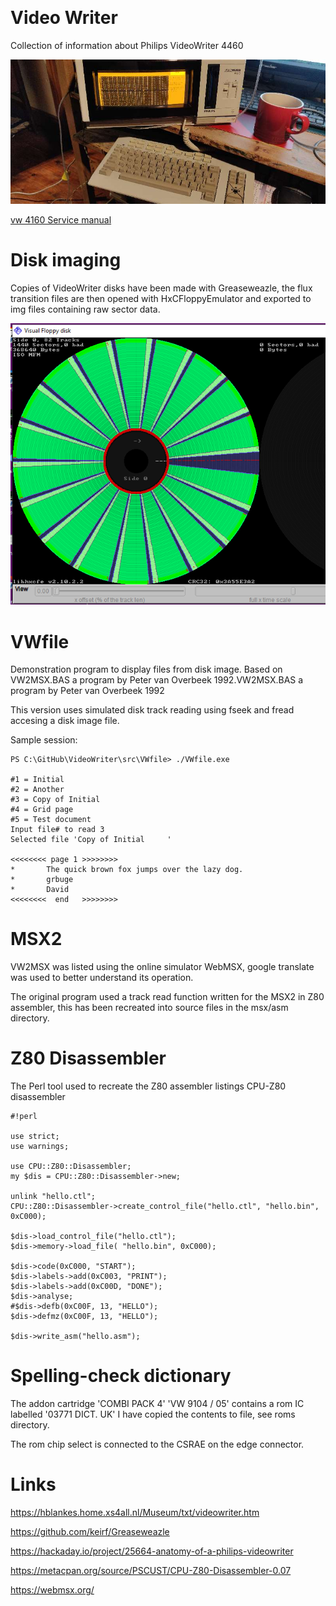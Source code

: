 ﻿﻿﻿﻿﻿
# ﻿﻿﻿﻿﻿﻿﻿﻿﻿﻿Video Writer

Collection of information about Philips VideoWriter 4460

![Philips VW 4460](photos/IMG_20191227_233248.jpg)

[vw 4160 Service manual](docs/vw4160.pdf)

# Disk imaging
Copies of VideoWriter disks have been made with Greaseweazle, the flux transition files are then opened with HxCFloppyEmulator and exported to img files containing raw sector data.

![disk scp view](disks/PhilipsVideoWriter360k.PNG)

# VWfile
Demonstration program to display files from disk image. Based on VW2MSX.BAS a program by Peter van Overbeek 1992.VW2MSX.BAS a program by Peter van Overbeek 1992

This version uses simulated disk track reading using fseek and fread accesing a disk image file.

Sample session:
              
```
PS C:\GitHub\VideoWriter\src\VWfile> ./VWfile.exe

#1 = Initial
#2 = Another
#3 = Copy of Initial
#4 = Grid page
#5 = Test document
Input file# to read 3
Selected file 'Copy of Initial     '

<<<<<<<< page 1 >>>>>>>>
*       The quick brown fox jumps over the lazy dog.
*       grbuge
*       David
<<<<<<<<  end   >>>>>>>>
```

# MSX2 
VW2MSX was listed using the online simulator WebMSX, google translate was used to better understand its operation.

The original program used a track read function written for the MSX2 in Z80 assembler, this has been recreated into source files in the msx/asm directory. 

# Z80 Disassembler

The Perl tool used to recreate the Z80 assembler listings CPU-Z80 disassembler

```
#!perl

use strict;
use warnings;

use CPU::Z80::Disassembler;
my $dis = CPU::Z80::Disassembler->new;

unlink "hello.ctl";
CPU::Z80::Disassembler->create_control_file("hello.ctl", "hello.bin", 0xC000);

$dis->load_control_file("hello.ctl");
$dis->memory->load_file( "hello.bin", 0xC000);

$dis->code(0xC000, "START");
$dis->labels->add(0xC003, "PRINT");
$dis->labels->add(0xC00D, "DONE");
$dis->analyse;
#$dis->defb(0xC00F, 13, "HELLO");
$dis->defmz(0xC00F, 13, "HELLO");

$dis->write_asm("hello.asm");
```
# Spelling-check dictionary

The addon cartridge 'COMBI PACK 4' 'VW 9104 / 05' contains a rom IC labelled '03771 DICT. UK' I have copied the contents to file, see roms directory.

The rom chip select is connected to the CSRAE on the edge connector.

# Links
https://hblankes.home.xs4all.nl/Museum/txt/videowriter.htm

https://github.com/keirf/Greaseweazle

https://hackaday.io/project/25664-anatomy-of-a-philips-videowriter

https://metacpan.org/source/PSCUST/CPU-Z80-Disassembler-0.07

https://webmsx.org/























